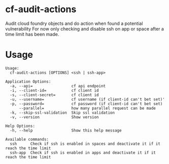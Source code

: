 # cf-audit-actions

Audit cloud foundry objects and do action when found a potential vulnerability
For now only checking and disable ssh on app or space after a time limit has been made.

# Usage

```
Usage:
  cf-audit-actions [OPTIONS] <ssh | ssh-app>

Application Options:
  -a, --api=                 cf api endpoint
  -i, --client-id=           cf client id
  -s, --client-secret=       cf client id
  -u, --username=            cf username (if client-id can't bet set)'
  -p, --password=            cf password (if client-id can't bet set)
      --parallel=            how many parallel request can be made
  -k, --skip-ssl-validation  Skip ssl validation
  -v, --version              Show version

Help Options:
  -h, --help                 Show this help message

Available commands:
  ssh      Check if ssh is enabled in spaces and deactivate it if it reach the time limit
  ssh-app  Check if ssh is enabled in apps and deactivate it if it reach the time limit
```